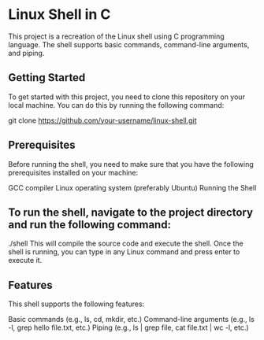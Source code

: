 # Linux Shell in C
This project is a recreation of the Linux shell using C programming language. The shell supports basic commands, command-line arguments, and piping.

## Getting Started
To get started with this project, you need to clone this repository on your local machine. You can do this by running the following command:


git clone https://github.com/your-username/linux-shell.git
## Prerequisites
Before running the shell, you need to make sure that you have the following prerequisites installed on your machine:

GCC compiler
Linux operating system (preferably Ubuntu)
Running the Shell
## To run the shell, navigate to the project directory and run the following command:

./shell
This will compile the source code and execute the shell. Once the shell is running, you can type in any Linux command and press enter to execute it.

## Features
This shell supports the following features:

Basic commands (e.g., ls, cd, mkdir, etc.)
Command-line arguments (e.g., ls -l, grep hello file.txt, etc.)
Piping (e.g., ls | grep file, cat file.txt | wc -l, etc.)
